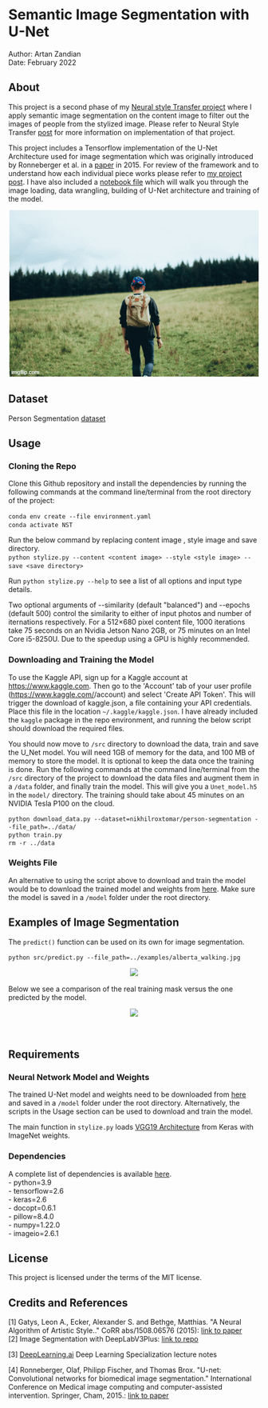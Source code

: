 # Semantic Image Segmentation with U-Net

Author: Artan Zandian  
Date: February 2022

## About

This project is a second phase of my [Neural style Transfer project](https://github.com/artanzand/neural_style_transfer) where I apply semantic image segmentation on the content image to filter out the images of people from the stylized image. Please refer to Neural Style Transfer [post](https://artanzand.github.io//neural-style-transfer/) for more information on implementation of that project.
<br>

This project includes a Tensorflow implementation of the U-Net Architecture used for image segmentation which was originally introduced by Ronneberger et al. in a [paper](https://arxiv.org/abs/1505.04597) in 2015. For review of the framework and to understand how each individual piece works please refer to [my project post](https://artanzand.github.io//sematic-segmentation/). I have also included a [notebook file](https://github.com/artanzand/image_segmentation_NST/blob/main/src/U-Net_model.ipynb) which will walk you through the image loading, data wrangling, building of U-Net architecture and training of the model.
<p align="center">
  <img src="https://github.com/artanzand/image_segmentation_NST/blob/main/examples/evolution.gif" />
</p>

## Dataset

Person Segmentation [dataset](https://www.kaggle.com/nikhilroxtomar/person-segmentation)
<br>

## Usage

### Cloning the Repo

Clone this Github repository and install the dependencies by running the following commands at the command line/terminal from the root directory of the project:

```conda env create --file environment.yaml```  
```conda activate NST```

Run the below command by replacing content image , style image and save directory.  
```python stylize.py --content <content image> --style <style image> --save <save directory>```

Run `python stylize.py --help` to see a list of all options and input type details.  
  
Two optional arguments of --similarity (default "balanced") and --epochs (default 500) control the similarity to either of input photos and number of iternations respectively.
For a 512×680 pixel content file, 1000 iterations take 75 seconds on an Nvidia Jetson Nano 2GB, or 75 minutes on an Intel Core i5-8250U. Due to the speedup using a GPU is highly recommended.

### Downloading and Training the Model

To use the Kaggle API, sign up for a Kaggle account at <https://www.kaggle.com>. Then go to the 'Account' tab of your user profile (<https://www.kaggle.com/><username>/account) and select 'Create API Token'. This will trigger the download of kaggle.json, a file containing your API credentials. Place this file in the location `~/.kaggle/kaggle.json`. I have already included the `kaggle` package in the repo environment, and running the below script should download the required files.

You should now move to `/src` directory to download the data, train and save the U_Net model. You will need 1GB of memory for the data, and 100 MB of memory to store the model. It is optional to keep the data once the training is done. Run the following commands at the command line/terminal from the `/src` directory of the project to download the data files and augment them in a `/data` folder, and finally train the model. This will give you a `Unet_model.h5` in the `model/` directory. The training should take about 45 minutes on an NVIDIA Tesla P100 on the cloud.

```
python download_data.py --dataset=nikhilroxtomar/person-segmentation --file_path=../data/
python train.py
rm -r ../data
```

### Weights File

An alternative to using the script above to download and train the model would be to download the trained model and weights from [here](https://drive.google.com/drive/u/0/my-drive). Make sure the model is saved in a `/model` folder under the root directory.

## Examples of Image Segmentation

The `predict()` function can be used on its own for image segmentation.

```
python src/predict.py --file_path=../examples/alberta_walking.jpg
```

<p align="center">
  <img src="https://github.com/artanzand/image_segmentation_NST/blob/main/examples/predict_output.JPG" />
</p>

Below we see a comparison of the real training mask versus the one predicted by the model.
<p align="center">
  <img src="https://github.com/artanzand/image_segmentation_NST/blob/main/examples/true_v_predicted.JPG" />
</p>
<br>

## Requirements

### Neural Network Model and Weights

The trained U-Net model and weights need to be downloaded from [here](https://drive.google.com/drive/u/0/my-drive) and saved in a `/model` folder under the root directory. Alternatively, the scripts in the Usage section can be used to download and train the model.

The main function in `stylize.py` loads [VGG19 Architecture](https://www.tensorflow.org/api_docs/python/tf/keras/applications/vgg19/VGG19) from Keras with ImageNet weights.  

### Dependencies  

A complete list of dependencies is available
[here](https://github.com/artanzand/neural_style_transfer/blob/main/environment.yaml).
<br>- python=3.9
<br>- tensorflow=2.6
<br>- keras=2.6
<br>- docopt=0.6.1
<br>- pillow=8.4.0
<br>- numpy=1.22.0
<br>- imageio=2.6.1

## License

This project is licensed under the terms of the MIT license.

## Credits and References

[1] Gatys, Leon A., Ecker, Alexander S. and Bethge, Matthias. "A Neural Algorithm of Artistic Style.." CoRR abs/1508.06576 (2015): [link to paper](https://arxiv.org/abs/1508.06576)  
[2] Image Segmentation with DeepLabV3Plus: [link to repo](https://github.com/nikhilroxtomar/Human-Image-Segmentation-with-DeepLabV3Plus-in-TensorFlow)  

[3] [DeepLearning.ai](https://www.deeplearning.ai/) Deep Learning Specialization lecture notes  

[4] Ronneberger, Olaf, Philipp Fischer, and Thomas Brox. "U-net: Convolutional networks for biomedical image segmentation." International Conference on Medical image computing and computer-assisted intervention. Springer, Cham, 2015.: [link to paper](https://arxiv.org/abs/1505.04597)
